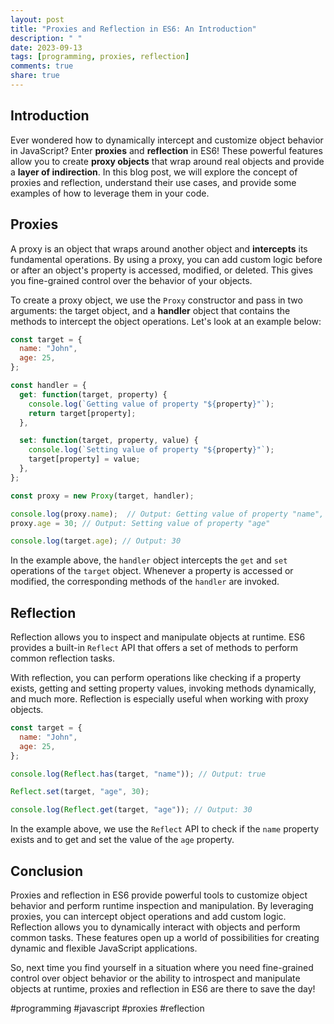```yaml
---
layout: post
title: "Proxies and Reflection in ES6: An Introduction"
description: " "
date: 2023-09-13
tags: [programming, proxies, reflection]
comments: true
share: true
---
```


## Introduction

Ever wondered how to dynamically intercept and customize object behavior in JavaScript? Enter **proxies** and **reflection** in ES6! These powerful features allow you to create **proxy objects** that wrap around real objects and provide a **layer of indirection**. In this blog post, we will explore the concept of proxies and reflection, understand their use cases, and provide some examples of how to leverage them in your code.

## Proxies

A proxy is an object that wraps around another object and **intercepts** its fundamental operations. By using a proxy, you can add custom logic before or after an object's property is accessed, modified, or deleted. This gives you fine-grained control over the behavior of your objects.

To create a proxy object, we use the `Proxy` constructor and pass in two arguments: the target object, and a **handler** object that contains the methods to intercept the object operations. Let's look at an example below:

```javascript
const target = {
  name: "John",
  age: 25,
};

const handler = {
  get: function(target, property) {
    console.log(`Getting value of property "${property}"`);
    return target[property];
  },

  set: function(target, property, value) {
    console.log(`Setting value of property "${property}"`);
    target[property] = value;
  },
};

const proxy = new Proxy(target, handler);

console.log(proxy.name);  // Output: Getting value of property "name", John
proxy.age = 30; // Output: Setting value of property "age"

console.log(target.age); // Output: 30
```

In the example above, the `handler` object intercepts the `get` and `set` operations of the `target` object. Whenever a property is accessed or modified, the corresponding methods of the `handler` are invoked.

## Reflection

Reflection allows you to inspect and manipulate objects at runtime. ES6 provides a built-in `Reflect` API that offers a set of methods to perform common reflection tasks.

With reflection, you can perform operations like checking if a property exists, getting and setting property values, invoking methods dynamically, and much more. Reflection is especially useful when working with proxy objects.

```javascript
const target = {
  name: "John",
  age: 25,
};

console.log(Reflect.has(target, "name")); // Output: true

Reflect.set(target, "age", 30);

console.log(Reflect.get(target, "age")); // Output: 30
```

In the example above, we use the `Reflect` API to check if the `name` property exists and to get and set the value of the `age` property.

## Conclusion

Proxies and reflection in ES6 provide powerful tools to customize object behavior and perform runtime inspection and manipulation. By leveraging proxies, you can intercept object operations and add custom logic. Reflection allows you to dynamically interact with objects and perform common tasks. These features open up a world of possibilities for creating dynamic and flexible JavaScript applications.

So, next time you find yourself in a situation where you need fine-grained control over object behavior or the ability to introspect and manipulate objects at runtime, proxies and reflection in ES6 are there to save the day!

#programming #javascript #proxies #reflection